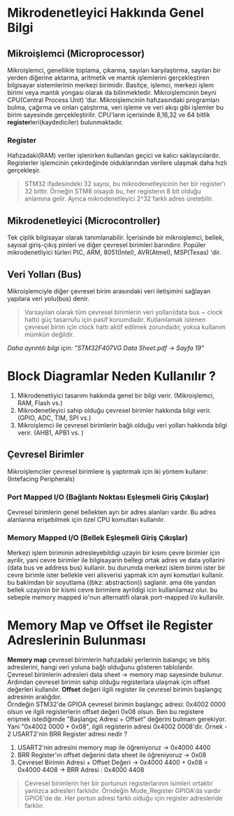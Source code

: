 # Mikrodenetleyici Hakkında Genel Bilgi      
## Mikroişlemci (Microprocessor)
Mikroişlemci, genellikle toplama, çıkarma, sayıları karşılaştırma, sayıları bir yerden diğerine aktarma, aritmetik ve mantık işlemlerini 
gerçekleştiren bilgisayar sistemlerinin merkezi birimidir. Basitçe, işlemci, merkezi işlem birimi veya mantık yongası olarak da bilinmektedir.
Mikroişlemcinin beyni CPU(Central Process Unit) ‘dur. Mikroişlemcinin hafızasındaki programları bulma, çağırma ve onları çalıştırma, veri işleme 
ve veri akışı gibi işlemler bu birim sayesinde gerçekleştirilir. CPU'ların içerisinde 8,16,32 ve 64 bitlik **register**leri(kaydediciler) 
bulunmaktadır.

### Register
Hafızadaki(RAM) veriler işlenirken kullanılan geçici ve kalıcı saklayıcılardır. Registerler işlemcinin çekirdeğinde olduklarından verilere 
ulaşmak daha hızlı gerçekleşir.

> STM32 ifadesindeki 32 sayısı, bu mikrodenetleyicinin her bir register'ı 32 bittir. Örneğin STM8 olsaydı bu, her registerın 8 bit olduğu 
> anlamına gelir. Ayrıca mikrodenetleyici 2^32 farklı adres üretebilir.

## Mikrodenetleyici (Microcontroller)
Tek çiplik bilgisayar olarak tanımlanabilir. İçerisinde bir mikroişlemci, bellek, sayısal giriş-çıkış pinleri ve diğer çevresel birimleri 
barındırır. Popüler mikrodenetliyici türleri PIC, ARM, 8051(İntel), AVR(Atmel), MSP(Texas) 'dir. 

## Veri Yolları (Bus)
Mikroişlemciyle diğer çevresel birim arasındaki veri iletişimini sağlayan yapılara veri yolu(bus) denir. 
 
> Varsayılan olarak tüm çevresel birimlerin veri yolları(data bus ~ clock hattı) güç tasarrufu için pasif 
> konumdadır. Kullanılamak istenen çevresel birim için clock hattı aktif edilmek zorundadır, yoksa kullanım 
> mümkün değildir. 

_Daha ayrıntılı bilgi için: "STM32F407VG Data Sheet.pdf -> Sayfa 19"_

# Block Diagramlar Neden Kullanılır ?     
1. Mikrodenetliyici tasarımı hakkında genel bir bilgi verir. (Mikroişlemci, RAM, Flash vs.)
2. Mikrodenetleyici sahip olduğu çevresel birimler hakkında bilgi verir. (GPIO, ADC, TIM, SPI vs.)
3. Mikroişlemci ile çevresel birimlerin bağlı olduğu veri yolları hakkında bilgi verir. (AHB1, APB1 vs. ) 

## Çevresel Birimler  
Mikroişlemciler çevresel birimlere iş yaptırmak için iki yöntem kullanır: (Intefacing Peripherals) 
### Port Mapped I/O (Bağlantı Noktası Eşleşmeli Giriş Çıkışlar)
Çevresel birimlerin genel bellekten ayrı bir adres alanları vardır. Bu adres alanlarına erişebilmek için özel CPU komutları kullanılır. 

### Memory Mapped I/O  (Bellek Eşleşmeli Giriş Çıkışlar)
Merkezi işlem biriminin adresleyebildigi uzayin bir kısmı çevre birimler için ayrilir, yani cevre birimler ile bilgisayarin bellegi ortak adres ve data yollarini (data bus ve address bus) kullanir. bu durumda merkezi islem birimi ister bir cevre birimle ister bellekle veri alisverisi yapmak icin ayni komutlari kullanir. bu bakimdan bir soyutlama ((bkz: abstraction)) saglanir. ama öte yandan bellek uzayinin bir kismi cevre birimlere ayrildigi icin kullanilamaz olur. bu sebeple memory mapped io'nun alternatifi olarak port-mapped i/o kullanilir.         

# Memory Map ve Offset ile Register Adreslerinin Bulunması 
**Memory map** çevresel birimlerin hafızadaki yerlerinin balangıç ve bitiş adreslerini, hangi veri yoluna bağlı olduğunu gösteren tablolardır.   
Çevresel birimlerin adresleri data sheet -> memory map sayesinde bulunur. Ardından çevresel birimin sahip olduğu registerlara ulaşmak için offset 
değerleri kullanılır. **Offset** değeri ilgili register ile çevresel birimin başlangıç adresinin aralığdıır.  
Örndeğin STM32'de GPIOA çevresel birimin başlangıç adresi: 0x4002 0000 olsun ve ilgili registerlerin offset değeri 0x08 olsun. Ben bu registere 
erişmek istediğimde "Başlangıç Adresi + Offset" değerini bulmam gerekiyor. Yani "0x4002 0000 + 0x08", ilgili registerin adresi 0x4002 0008'dir. 
Örnek - 2 
USART2'nin BRR Register adresi nedir ? 
1. USART2'nin adresini memory map ile öğreniyoruz -> 0x4000 4400
2. BRR Register'ın offset değerini data sheet ile öğreniyoruz -> 0x08
3. Çevresel Birimin Adresi + Offset Değeri -> 0x4000 4400 + 0x08 = 0x4000 4408 -> BRR Adresi : 0x4000 4408 

> Çevresel birimlerin her bir portunun registerlarının isimleri ortaktır yanlızca adresleri farklıdır.
> Örndeğin Mode_Register GPIOA'da vardır GPIOE'de de. Her portun adresi farklı olduğu için register adresleride farklıır. 